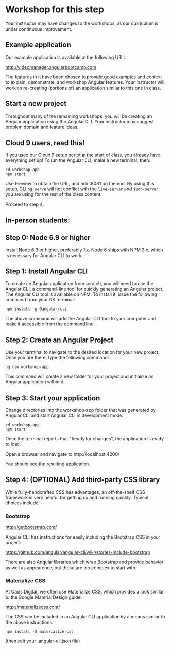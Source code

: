# Workshop for this step

Your instructor may have changes to the workshops, as our curriculum
is under continuous improvement.

## Example application

Our example application is available at the following URL:

http://videomanager.angularbootcamp.com

The features in it have been chosen to provide good examples and
context to explain, demonstrate, and workshop Angular features. Your
instructor will work on re-creating (portions of) an application
similar to this one in class.

## Start a new project

Throughout many of the remaining workshops, you will be creating an
Angular application using the Angular CLI. Your instructor may suggest
problem domain and feature ideas.

## Cloud 9 users, read this!

If you used our Cloud 9 setup script at the start of class, you
already have everything set up! To run the Angular CLI, make a new
terminal, then:

```
cd workshop-app
npm start
```

Use Preview to obtain the URL, and add :8081 on the end. By using this
setup, CLI `ng serve` will not conflict with the `live-server` and
`json-server` you are using for the rest of the class content.

Proceed to step 4.

## In-person students:

## Step 0: Node 6.9 or higher

Install Node 6.9 or higher, preferably 7.x. Node 6 ships with NPM 3.x,
which is necessary for Angular CLI to work.

## Step 1: Install Angular CLI

To create an Angular application from scratch, you will need to use
the Angular CLI, a command-line tool for quickly generating an Angular
project. The Angular CLI tool is available on NPM. To install it,
issue the following command from your OS terminal:

```
npm install -g @angular/cli
```

The above command will add the Angular CLI tool to your computer and
make it accessible from the command line.

## Step 2: Create an Angular Project

Use your terminal to navigate to the desired location for your new
project. Once you are there, type the following command:

```
ng new workshop-app
```

This command will create a new folder for your project and initialize
an Angular application within it.

## Step 3: Start your application

Change directories into the workshop-app folder that was generated by
Angular CLI and start Angular CLI in development mode:

```
cd workshop-app
npm start
```

Once the terminal reports that "Ready for changes", the
application is ready to load.

Open a browser and navigate to http://localhost:4200/

You should see the resulting application.

## Step 4: (OPTIONAL) Add third-party CSS library

While fully-handcrafted CSS has advantages, an off-the-shelf CSS
framework is very helpful for getting up and running quickly. Typical
choices include:

### Bootstrap

http://getbootstrap.com/

Angular CLI has instructions for easily including the Bootstrap CSS in
your project:

https://github.com/angular/angular-cli/wiki/stories-include-bootstrap

There are also Angular libraries which wrap Bootstrap and provide
behavior as well as appearence, but those are too complex to start with.

### Materialize CSS

At Oasis Digital, we often use Materialize CSS, which provides a look
similar to the Google Material Design guide.

http://materializecss.com/

The CSS can be included in an Angular CLI application by a means
similar to the above instructions.

```
npm install -S materialize-css
```

(then edit your .angular-cli.json file)
